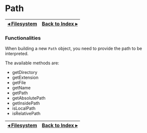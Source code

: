 # Path

[◂ Filesystem](01-filesystem.md) | [Back to Index ▸](index.md)
-- | --

### Functionalities

When building a new `Path` object, you need to provide the path to be interpreted.

The available methods are:

- getDirectory
- getExtension
- getFile
- getName
- getPath
- getAbsolutePath
- getInsidePath
- isLocalPath
- isRelativePath

[◂ Filesystem](01-filesystem.md) | [Back to Index ▸](index.md)
-- | --
